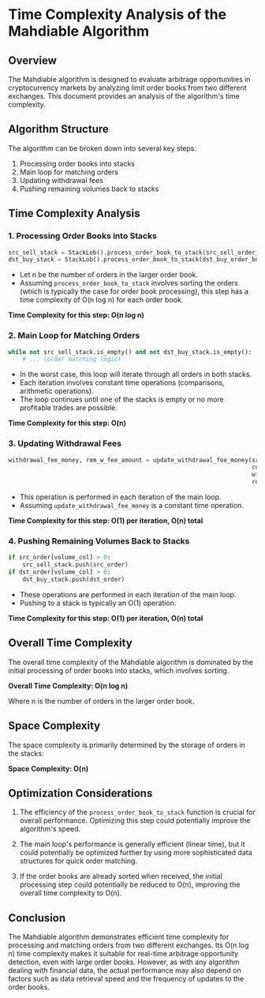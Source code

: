 # Time Complexity Analysis of the Mahdiable Algorithm

## Overview

The Mahdiable algorithm is designed to evaluate arbitrage opportunities in cryptocurrency markets by analyzing limit order books from two different exchanges. This document provides an analysis of the algorithm's time complexity.

## Algorithm Structure

The algorithm can be broken down into several key steps:

1. Processing order books into stacks
2. Main loop for matching orders
3. Updating withdrawal fees
4. Pushing remaining volumes back to stacks

## Time Complexity Analysis

### 1. Processing Order Books into Stacks

```python
src_sell_stack = StackLob().process_order_book_to_stack(src_sell_order_book_df, price_col, volume_col, is_sell_side=True)
dst_buy_stack = StackLob().process_order_book_to_stack(dst_buy_order_book_df, price_col, volume_col, is_sell_side=False)
```

- Let n be the number of orders in the larger order book.
- Assuming `process_order_book_to_stack` involves sorting the orders (which is typically the case for order book processing), this step has a time complexity of O(n log n) for each order book.

**Time Complexity for this step: O(n log n)**

### 2. Main Loop for Matching Orders

```python
while not src_sell_stack.is_empty() and not dst_buy_stack.is_empty():
    # ... (order matching logic)
```

- In the worst case, this loop will iterate through all orders in both stacks.
- Each iteration involves constant time operations (comparisons, arithmetic operations).
- The loop continues until one of the stacks is empty or no more profitable trades are possible.

**Time Complexity for this step: O(n)**

### 3. Updating Withdrawal Fees

```python
withdrawal_fee_money, rem_w_fee_amount = update_withdrawal_fee_money(src_order[price_col],
                                                                     current_trading_volume,
                                                                     withdrawal_fee_money,
                                                                     rem_w_fee_amount)
```

- This operation is performed in each iteration of the main loop.
- Assuming `update_withdrawal_fee_money` is a constant time operation.

**Time Complexity for this step: O(1) per iteration, O(n) total**

### 4. Pushing Remaining Volumes Back to Stacks

```python
if src_order[volume_col] > 0:
    src_sell_stack.push(src_order)
if dst_order[volume_col] > 0:
    dst_buy_stack.push(dst_order)
```

- These operations are performed in each iteration of the main loop.
- Pushing to a stack is typically an O(1) operation.

**Time Complexity for this step: O(1) per iteration, O(n) total**

## Overall Time Complexity

The overall time complexity of the Mahdiable algorithm is dominated by the initial processing of order books into stacks, which involves sorting.

**Overall Time Complexity: O(n log n)**

Where n is the number of orders in the larger order book.

## Space Complexity

The space complexity is primarily determined by the storage of orders in the stacks:

**Space Complexity: O(n)**

## Optimization Considerations

1. The efficiency of the `process_order_book_to_stack` function is crucial for overall performance. Optimizing this step could potentially improve the algorithm's speed.

2. The main loop's performance is generally efficient (linear time), but it could potentially be optimized further by using more sophisticated data structures for quick order matching.

3. If the order books are already sorted when received, the initial processing step could potentially be reduced to O(n), improving the overall time complexity to O(n).

## Conclusion

The Mahdiable algorithm demonstrates efficient time complexity for processing and matching orders from two different exchanges. Its O(n log n) time complexity makes it suitable for real-time arbitrage opportunity detection, even with large order books. However, as with any algorithm dealing with financial data, the actual performance may also depend on factors such as data retrieval speed and the frequency of updates to the order books.
